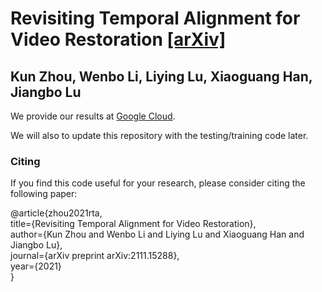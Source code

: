 # Revisiting Temporal Alignment for Video Restoration [\[arXiv\]](https://arxiv.org/pdf/2111.15288v2.pdf)
## Kun Zhou, Wenbo Li, Liying Lu, Xiaoguang Han, Jiangbo Lu

We provide our results at [Google Cloud](https://drive.google.com/drive/folders/1EMWTJhRXR6F3-6Mk-4T09kB5qSMcs1iS?usp=sharing).

We will also to update this repository with the testing/training code later.

### Citing
If you find this code useful for your research, please consider citing the following paper:

@article{zhou2021rta, <br>
      title={Revisiting Temporal Alignment for Video Restoration},<br>
      author={Kun Zhou and Wenbo Li and Liying Lu and Xiaoguang Han and Jiangbo Lu},<br>
      journal={arXiv preprint arXiv:2111.15288},<br>
      year={2021}<br>
    }<br>

